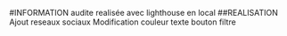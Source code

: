 #INFORMATION
audite realisée avec lighthouse en local
##REALISATION
Ajout reseaux sociaux
Modification couleur texte bouton filtre